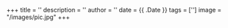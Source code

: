+++
title = ''
description = ''
author = ''
date = {{ .Date }}
tags = ['']
image = "/images/pic.jpg"
+++
